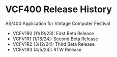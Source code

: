 # VCF400 Release History
 AS/400 Application for Vintage Computer Festival

* VCFV1R0 (11/19/23): First Beta Release
* VCFV1R1 (1/18/24): Second Beta Release
* VCFV1R2 (3/12/24): Third Beta Release
* VCFV1R3 (4/5/24): RTW Release